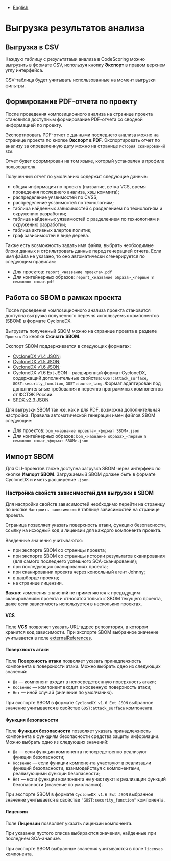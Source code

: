 - [English](../../sca/export-results.en/)

# Выгрузка результатов анализа

## Выгрузка в CSV

Каждую таблицу с результатами анализа в CodeScoring можно выгрузить в формате CSV, используя кнопку **Экспорт** в правом верхнем углу интерфейса.

CSV-таблица будет учитывать использованные на момент выгрузки фильтры.

## Формирование PDF-отчета по проекту

После проведения композиционного анализа на странице проекта становится доступным формирование PDF-отчета со сводной информацией по проекту.

Экспортировать PDF-отчет с данными последнего анализа можно на странице проекта по кнопке **Экспорт в PDF**. Экспортировать отчет по анализу за определенную дату можно на странице `История сканирований SCA`.

Отчет будет сформирован на том языке, который установлен в профиле пользователя.

Полученный отчет по умолчанию содержит следующие данные:

- общая информация по проекту (название, ветка VCS, время проведения последнего анализа, хэш коммита);
- распределение уязвимостей по CVSS;
- распределение уязвимостей по технологиям;
- таблица найденных зависимостей с разделением по технологиям и окружению разработки;
- таблица найденных уязвимостей с разделением по технологиям и окружению разработки;
- таблица активных алертов политик;
- граф зависимостей в виде дерева.

Также есть возможность задать имя файла, выбрать необходимые блоки данных и отфильтровать данные перед генерацией отчета. Если имя файла не указано, то оно автоматически сгенерируется по следующим правилам:

- Для проектов: `report_<название проекта>.pdf`
- Для контейнерных образов: `report_<название образа>_<первые 8 символов хэша>.pdf`

## Работа со SBOM в рамках проекта

После проведения композиционного анализа проекта становится доступна выгрузка полученного перечня используемых компонентов (SBOM) в формате CycloneDX.

Выгрузить полученный SBOM можно на странице проекта в разделе `Проекты` по кнопке **Скачать SBOM**.

Экспорт SBOM поддерживается в следующих форматах:

- [CycloneDX v1.4 JSON](https://cyclonedx.org/docs/1.4/json/);
- [CycloneDX v1.5 JSON](https://cyclonedx.org/docs/1.5/json/);
- [CycloneDX v1.6 JSON](https://cyclonedx.org/docs/1.6/json/);
- CycloneDX v1.6 Ext JSON – расширенный формат CycloneDX, содержащий дополнительные свойства: `GOST:attack_surface`, `GOST:security_function`, `GOST:source_lang`. Формат адаптирован под дополнительные требования к перечню программных компонентов от ФСТЭК России.
- [SPDX v2.3 JSON](https://spdx.github.io/spdx-spec/v2.3/)

Для выгрузки SBOM так же, как и для PDF, возможна дополнительная настройка. Правила автоматической генерации имен файлов SBOM следующие:

- Для проектов: `bom_<название проекта>_<формат SBOM>.json`
- Для контейнерных образов: `bom_<название образа>_<первые 8 символов хэша>_<формат SBOM>.json`

## Импорт SBOM

Для CLI-проектов также доступна загрузка SBOM через интерфейс по кнопке **Импорт SBOM**. Загружаемый SBOM должен быть в формате CycloneDX и иметь расширение `.json`.

### Настройка свойств зависимостей для выгрузки в SBOM

Для настройки свойств зависимостей необходимо перейти на страницу по кнопке `Настроить зависимости` в таблице зависимостей на странице проекта.

Страница позволяет указать поверхность атаки, функцию безопасности, ссылку на исходный код и лицензии для каждого компонента проекта.

Введенные значения учитываются:

- при экспорте SBOM со страницы проекта;
- при экспорте SBOM со страницы истории результатов сканирования (для самого последнего успешного SCA-сканирования);
- при последующих сканированиях проекта;
- при сканировании проекта через консольный агент Johnny;
- в дашборде проекта;
- на странице лицензии.

**Важно**: изменения значений не применяются к предыдущим сканированиям проекта и относятся только к SBOM текущего проекта, даже если зависимость используется в нескольких проектах.

#### VCS

Поле **VCS** позволяет указать URL-адрес репозитория, в котором хранится код зависимости. При экспорте SBOM выбранное значение учитывается в поле [externalReferences](https://cyclonedx.org/docs/1.6/json/#components_items_externalReferences).

#### Поверхность атаки

Поле **Поверхность атаки** позволяет указать принадлежность компонента к поверхности атаки. Можно выбрать одно из следующих значений:

- `Да` — компонент входит в непосредственную поверхность атаки;
- `Косвенно` — компонент входит в косвенную поверхность атаки;
- `Нет` — иной случай (значение по умолчанию).

При экспорте SBOM в формате `CycloneDX v1.6 Ext JSON` выбранное значение учитывается в свойстве `GOST:attack_surface` компонента.

#### Функция безопасности

Поле **Функция безопасности** позволяет указать принадлежность компонента к функциям безопасности средства защиты информации. Можно выбрать одно из следующих значений:

- `Да` — если функции компонента непосредственно реализуют функции безопасности;
- `Косвенно` — если функции компонента участвуют в реализации функций безопасности, взаимодействуя с компонентами, реализующими функции безопасности;
- `Нет` — если функции компонента не участвуют в реализации функций безопасности (значение по умолчанию).

При экспорте SBOM в формате `CycloneDX v1.6 Ext JSON` выбранное значение учитывается в свойстве `"GOST:security_function"` компонента.

#### Лицензии

Поле **Лицензии** позволяет указать лицензии компонента.

При указании пустого списка выбираются значения, найденные при последнем SCA-анализе.

При экспорте SBOM выбранные значения учитываются в поле `licenses` компонента.
